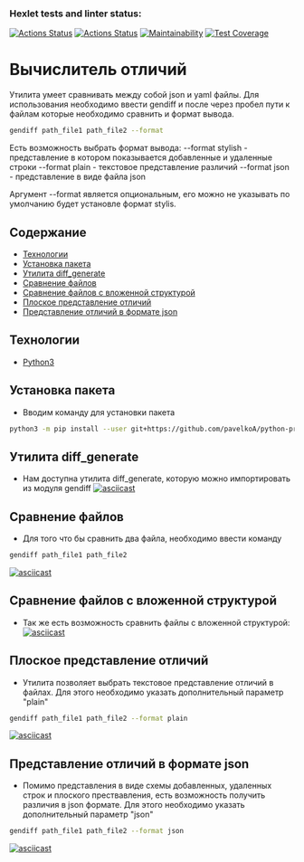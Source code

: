 ### Hexlet tests and linter status:
[![Actions Status](https://github.com/pavelkoA/python-project-50/actions/workflows/hexlet-check.yml/badge.svg)](https://github.com/pavelkoA/python-project-50/actions/workflows/hexlet-check.yml)
[![Actions Status](https://github.com/pavelkoA/python-project-50/actions/workflows/my-check.yml/badge.svg)](https://github.com/pavelkoA/python-project-50/actions/workflows/my-check.yml)
[![Maintainability](https://api.codeclimate.com/v1/badges/94c58bc4aede04bbc224/maintainability)](https://codeclimate.com/github/pavelkoA/python-project-50/maintainability)
[![Test Coverage](https://api.codeclimate.com/v1/badges/94c58bc4aede04bbc224/test_coverage)](https://codeclimate.com/github/pavelkoA/python-project-50/test_coverage)

<h1>Вычислитель отличий</h1>

Утилита умеет сравнивать между собой json и yaml файлы.
Для использования необходимо ввести gendiff и после через пробел пути к файлам которые необходимо сравнить и формат вывода.

```sh
gendiff path_file1 path_file2 --format
```

Есть возможность выбрать формат вывода:
--format stylish - представление в котором показывается добавленные и удаленные строки
--format plain - текстовое представление различий
--format json - представление в виде файла json

Аргумент --format является опциональным, его можно не указывать по умолчанию будет установле формат stylis.


## Содержание
- [Технологии](#технологии)
- [Установка пакета](#установка-пакета)
- [Утилита diff_generate](#утилита-diff_generate)
- [Сравнение файлов](#сравнение-файлов)
- [Сравнение файлов с вложенной структурой](#сравнение-файлов-с-вложенной-структурой)
- [Плоское представление отличий](#плоское-представление-отличий)
- [Представление отличий в формате json](#представление-отличий-в-формате-json)


## Технологии
- [Python3](https://www.python.org/)


## Установка пакета

- Вводим команду для установки пакета
```sh
python3 -m pip install --user git+https://github.com/pavelkoA/python-project-50.git
```


## Утилита diff_generate

- Нам доступна утилита diff_generate,  которую можно импортировать из модуля gendiff
[![asciicast](https://asciinema.org/a/NebDKWglCP23z3G6n7nM1LnGj.svg)](https://asciinema.org/a/NebDKWglCP23z3G6n7nM1LnGj)


## Сравнение файлов

- Для того что бы сравнить два файла, необходимо ввести команду
```sh
gendiff path_file1 path_file2
```
[![asciicast](https://asciinema.org/a/QbcYPhzDLjQaiKsgfhIYD9YOa.svg)](https://asciinema.org/a/QbcYPhzDLjQaiKsgfhIYD9YOa)


## Сравнение файлов с вложенной структурой

- Так же есть возможность сравнить файлы с вложенной структурой:
[![asciicast](https://asciinema.org/a/h42f6CaaEY2ZSwp0MYMh7sBXj.svg)](https://asciinema.org/a/h42f6CaaEY2ZSwp0MYMh7sBXj)


## Плоское представление отличий

- Утилита позволяет выбрать текстовое представление отличий в файлах.
Для этого необходимо указать дополнительный параметр "plain"
```sh
gendiff path_file1 path_file2 --format plain
```
[![asciicast](https://asciinema.org/a/IYkaZ4hdpWvO81MqjgrzzyEFf.svg)](https://asciinema.org/a/IYkaZ4hdpWvO81MqjgrzzyEFf)


## Представление отличий в формате json

- Помимо представления в виде схемы добавленных, удаленных строк и плоского прествавления, есть возможность получить различия в json формате.
Для этого необходимо указать дополнительный параметр "json"

```sh
gendiff path_file1 path_file2 --format json
```
[![asciicast](https://asciinema.org/a/JyZMZikvkBO4Ik2QlAskAdeBy.svg)](https://asciinema.org/a/JyZMZikvkBO4Ik2QlAskAdeBy)
